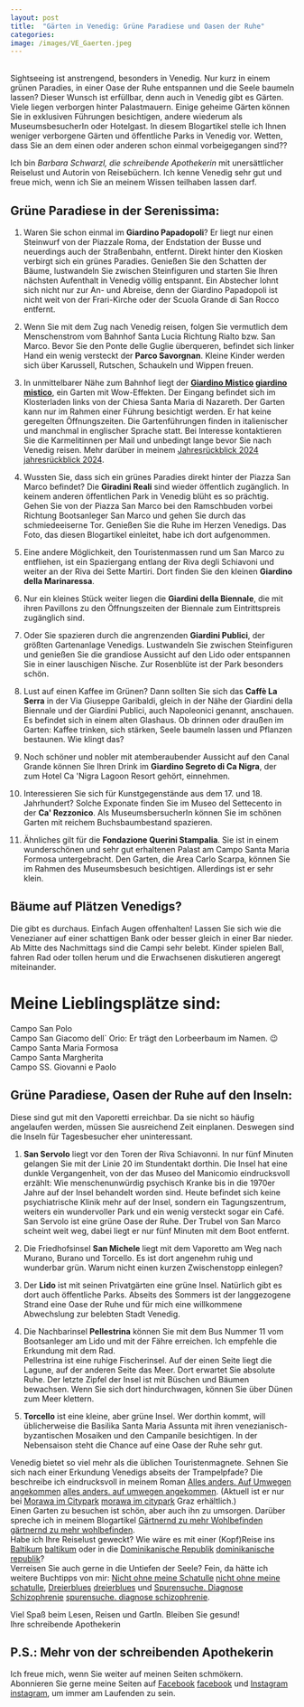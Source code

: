 ```yaml
---
layout: post
title:  "Gärten in Venedig: Grüne Paradiese und Oasen der Ruhe"
categories: 
image: /images/VE_Gaerten.jpeg
---
```



<br>
Sightseeing ist anstrengend, besonders in Venedig. Nur kurz in einem grünen Paradies, in einer Oase der Ruhe entspannen und die Seele baumeln lassen? Dieser Wunsch ist erfüllbar, denn auch in Venedig gibt es Gärten. Viele liegen verborgen hinter Palastmauern. Einige geheime Gärten können Sie in exklusiven Führungen besichtigen, andere wiederum als MuseumsbesucherIn oder Hotelgast.
In diesem Blogartikel stelle ich Ihnen weniger verborgene Gärten und öffentliche Parks in Venedig vor. Wetten, dass Sie an dem einen oder anderen schon einmal vorbeigegangen sind??



Ich bin *Barbara Schwarzl, die schreibende Apothekerin* mit unersättlicher Reiselust und Autorin von Reisebüchern. Ich kenne Venedig sehr gut und freue mich, wenn ich Sie an meinem Wissen teilhaben lassen darf.<br>



## Grüne Paradiese in der Serenissima: <br>

1. Waren Sie schon einmal im **Giardino Papadopoli**? Er liegt nur einen Steinwurf von der Piazzale Roma, der Endstation der Busse und neuerdings auch der Straßenbahn, entfernt. Direkt hinter den Kiosken verbirgt sich ein grünes Paradies. Genießen Sie den Schatten der Bäume, lustwandeln Sie zwischen Steinfiguren und starten Sie Ihren nächsten Aufenthalt in Venedig völlig entspannt.
Ein Abstecher lohnt sich nicht nur zur An- und Abreise, denn der Giardino Papadopoli ist nicht weit von der Frari-Kirche oder der Scuola Grande di San Rocco entfernt.<br>
 
2. Wenn Sie mit dem Zug nach Venedig reisen, folgen Sie vermutlich dem Menschenstrom vom Bahnhof Santa Lucia Richtung Rialto bzw. San Marco. Bevor Sie den Ponte delle Guglie überqueren, befindet sich linker Hand ein wenig versteckt der **Parco Savorgnan**. Kleine Kinder werden sich über Karussell, Rutschen, Schaukeln und Wippen freuen.
 
3. In unmittelbarer Nähe zum Bahnhof liegt der **[Giardino Mistico] [giardino mistico]**, ein Garten mit Wow-Effekten. Der Eingang befindet sich im Klosterladen links von der Chiesa Santa Maria di Nazareth. Der Garten kann nur im Rahmen einer Führung besichtigt werden. Er hat keine geregelten Öffnungszeiten. Die Gartenführungen finden in italienischer und manchmal in englischer Sprache statt. Bei Interesse kontaktieren Sie die Karmelitinnen per Mail und unbedingt lange bevor Sie nach Venedig reisen. Mehr darüber in meinem [Jahresrückblick 2024] [jahresrückblick 2024]. 
 
4. Wussten Sie, dass sich ein grünes Paradies direkt hinter der Piazza San Marco befindet? Die **Giradini Reali** sind wieder öffentlich zugänglich. In keinem anderen öffentlichen Park in Venedig blüht es so prächtig.<br>
Gehen Sie von der Piazza San Marco bei den Ramschbuden vorbei Richtung Bootsanleger San Marco und gehen Sie durch das schmiedeeiserne Tor. Genießen Sie die Ruhe im Herzen Venedigs. Das Foto, das diesen Blogartikel einleitet, habe ich dort aufgenommen.
 
5. Eine andere Möglichkeit, den Touristenmassen rund um San Marco zu entfliehen, ist ein Spaziergang entlang der Riva degli Schiavoni und weiter an der Riva dei Sette Martiri. Dort finden Sie den kleinen **Giardino della Marinaressa**.

6. Nur ein kleines Stück weiter liegen die **Giardini della Biennale**, die mit ihren Pavillons zu den Öffnungszeiten der Biennale zum Eintrittspreis zugänglich sind. 

7. Oder Sie spazieren durch die angrenzenden **Giardini Publici**, der größten Gartenanlage Venedigs. Lustwandeln Sie zwischen Steinfiguren und genießen Sie die grandiose Aussicht auf den Lido oder entspannen Sie in einer lauschigen Nische. Zur Rosenblüte ist der Park besonders schön.

8. Lust auf einen Kaffee im Grünen? Dann sollten Sie sich das **Caffè La Serra** in der Via Giuseppe Garibaldi, gleich in der Nähe der Giardini della Biennale und der Giardini Publici, auch Napoleonici genannt, anschauen. Es befindet sich in einem alten Glashaus. Ob drinnen oder draußen im Garten: Kaffee trinken, sich stärken, Seele baumeln lassen und Pflanzen bestaunen. Wie klingt das?

9. Noch schöner und nobler mit atemberaubender Aussicht auf den Canal Grande können Sie Ihren Drink im **Giardino Segreto di Ca Nigra**, der zum Hotel Ca 'Nigra Lagoon Resort gehört, einnehmen.

10. Interessieren Sie sich für Kunstgegenstände aus dem 17. und 18. Jahrhundert? Solche Exponate finden Sie im Museo del Settecento in der **Ca' Rezzonico**. Als MuseumsbersucherIn können Sie im schönen Garten mit reichem Buchsbaumbestand spazieren.

11. Ähnliches gilt für die **Fondazione Querini Stampalia**. Sie ist in einem wunderschönen und sehr gut erhaltenen Palast am Campo Santa Maria Formosa untergebracht. Den Garten, die Area Carlo Scarpa, können Sie im Rahmen des Museumsbesuch besichtigen. Allerdings ist er sehr klein.



## Bäume auf Plätzen Venedigs? <br>

Die gibt es durchaus. Einfach Augen offenhalten! Lassen Sie sich wie die Venezianer auf einer schattigen Bank oder besser gleich in einer Bar nieder. Ab Mitte des Nachmittags sind die Campi sehr belebt. Kinder spielen Ball, fahren Rad oder tollen herum und die Erwachsenen diskutieren angeregt miteinander.<br> 

# Meine Lieblingsplätze sind: <br>

Campo San Polo <br>
Campo San Giacomo dell` Orio: Er trägt den Lorbeerbaum im Namen. 😉 <br>
Campo Santa Maria Formosa <br>
Campo Santa Margherita <br>
Campo SS. Giovanni e Paolo <br>



## Grüne Paradiese, Oasen der Ruhe auf den Inseln: <br>

Diese sind gut mit den Vaporetti erreichbar. Da sie nicht so häufig angelaufen werden, müssen Sie ausreichend Zeit einplanen. Deswegen sind die Inseln für Tagesbesucher eher uninteressant. <br>

1. **San Servolo** liegt vor den Toren der Riva Schiavonni. In nur fünf Minuten gelangen Sie mit der Linie 20 im Stundentakt dorthin.
Die Insel hat eine dunkle Vergangenheit, von der das Museo del Manicomio eindrucksvoll erzählt: Wie menschenunwürdig psychisch Kranke bis in die 1970er Jahre auf der Insel behandelt worden sind. Heute befindet sich keine psychiatrische Klinik mehr auf der Insel, sondern ein Tagungszentrum, weiters ein wundervoller Park und ein wenig versteckt sogar ein Café. <br>
San Servolo ist eine grüne Oase der Ruhe. Der Trubel von San Marco scheint weit weg, dabei liegt er nur fünf Minuten mit dem Boot entfernt.

2. Die Friedhofsinsel **San Michele** liegt mit dem Vaporetto am Weg nach Murano, Burano und Torcello. Es ist dort angenehm ruhig und wunderbar grün. Warum nicht einen kurzen Zwischenstopp einlegen?

3. Der **Lido** ist mit seinen Privatgärten eine grüne Insel. Natürlich gibt es dort auch öffentliche Parks. Abseits des Sommers ist der langgezogene Strand eine Oase der Ruhe und für mich eine willkommene Abwechslung zur belebten Stadt Venedig.

4. Die Nachbarinsel **Pellestrina** können Sie mit dem Bus Nummer 11 vom Bootsanleger am Lido und mit der Fähre erreichen. Ich empfehle die Erkundung mit dem Rad.<br>
Pellestrina ist eine ruhige Fischerinsel. Auf der einen Seite liegt die Lagune, auf der anderen Seite das Meer. Dort erwartet Sie absolute Ruhe. Der letzte Zipfel der Insel ist mit Büschen und Bäumen bewachsen. Wenn Sie sich dort hindurchwagen, können Sie über Dünen zum Meer klettern.

5. **Torcello** ist eine kleine, aber grüne Insel. Wer dorthin kommt, will üblicherweise die Basilika Santa Maria Assunta mit ihren venezianisch-byzantischen Mosaiken und den Campanile besichtigen. In der Nebensaison steht die Chance auf eine Oase der Ruhe sehr gut. <br>


Venedig bietet so viel mehr als die üblichen Touristenmagnete. Sehnen Sie sich nach einer Erkundung Venedigs abseits der Trampelpfade? Die beschreibe ich eindrucksvoll in meinem Roman [Alles anders. Auf Umwegen angekommen] [alles anders. auf umwegen angekommen]. (Aktuell ist er nur bei [Morawa im Citypark] [morawa im citypark] Graz erhältlich.) <br>
Einen Garten zu besuchen ist schön, aber auch ihn zu umsorgen. Darüber spreche ich in meinem Blogartikel [Gärtnernd zu mehr Wohlbefinden] [gärtnernd zu mehr wohlbefinden].<br>
Habe ich Ihre Reiselust geweckt? Wie wäre es mit einer (Kopf)Reise ins [Baltikum] [baltikum] oder in die [Dominikanische Republik] [dominikanische republik]?<br>
Verreisen Sie auch gerne in die Untiefen der Seele? Fein, da hätte ich weitere Buchtipps von mir: [Nicht ohne meine Schatulle] [nicht ohne meine schatulle], [Dreierblues] [dreierblues] und [Spurensuche. Diagnose Schizophrenie] [spurensuche. diagnose schizophrenie].

 
Viel Spaß beim Lesen, Reisen und Gartln. Bleiben Sie gesund! <br>
Ihre schreibende Apothekerin <br>

## P.S.: Mehr von der schreibenden Apothekerin

Ich freue mich, wenn Sie weiter auf meinen Seiten schmökern. <br>
Abonnieren Sie gerne meine Seiten auf [Facebook] [facebook] und [Instagram] [instagram], um immer am Laufenden zu sein.



[spurensuche. diagnose schizophrenie]: https://barbaraschwarzl.com/spurensuche-diagnose-schizophrenie/
[alles anders. auf umwegen angekommen]: https://barbaraschwarzl.com/alles-anders-auf-umwegen-angekommen/
[morawa im citypark]: https://www.morawa.at/about/stores/storeDetail/CP-artcStore/Morawa-Citypark-Graz
[gärtnernd zu mehr wohlbefinden]: https://barbaraschwarzl.com/2022/04/27/Gaertnernd-zu-mehr-Wohlbefinden-11-Vorteile-der-Gartenarbeit-fuer-die-Gesundheit.html
[nicht ohne meine schatulle]: https://barbaraschwarzl.com/nicht-ohne-meine-schatulle/
[normandie]: https://barbaraschwarzl.com/alles-anders-auf-umwegen-angekommen/
[baltikum]: https://barbaraschwarzl.com/reise-quer-durch-estland-lettland-und-litauen/
[dominikanische republik]: https://barbaraschwarzl.com/dreierblues/
[dreierblues]: https://barbaraschwarzl.com/dreierblues/
[facebook]: https://www.facebook.com/schreibendeApothekerin
[twitter]: https://twitter.com/BuchSchwarzl
[instagram]: https://www.instagram.com/schreibendeapothekerin/
[giardino mistico]: https://www.giardinomistico.it/blog/
[jahresrückblick 2024]: http://localhost:4000/2025/01/05/Jahresrueckblick-2024-In-der-Ruhe-liegt-die-Kraft.html